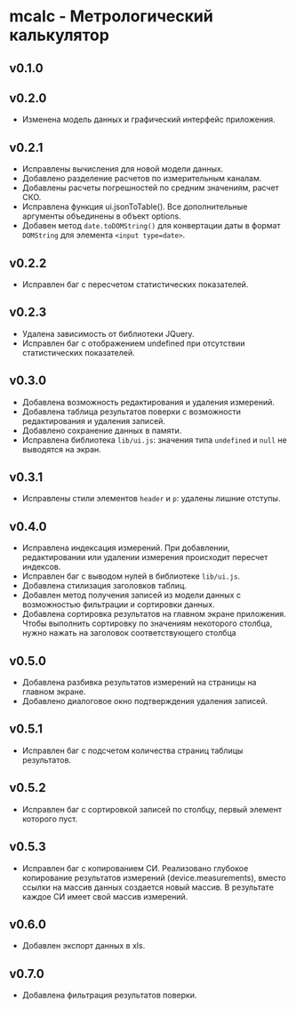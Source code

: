 # mcalc - Метрологический калькулятор

## v0.1.0

## v0.2.0 
* Изменена модель данных и графический интерфейс приложения.

## v0.2.1 
* Исправлены вычисления для новой модели данных.
* Добавлено разделение расчетов по измерительным каналам.
* Добавлены расчеты погрешностей по средним значениям, расчет СКО.
* Исправлена функция ui.jsonToTable(). Все дополнительные аргументы
объединены в объект options.
* Добавен метод `date.toDOMString()` для конвертации даты в формат `DOMString`
для элемента `<input type=date>`.

## v0.2.2
* Исправлен баг с пересчетом статистических показателей. 

## v0.2.3
* Удалена зависимость от библиотеки JQuery.
* Исправлен баг с отображением undefined при отсутствии статистических показателей.

## v0.3.0
* Добавлена возможность редактирования и удаления измерений.
* Добавлена таблица результатов поверки с возможности редактирования и
удаления записей.
* Добавлено сохранение данных в памяти.
* Исправлена библиотека `lib/ui.js`: значения типа `undefined` и `null` не
выводятся на экран.

## v0.3.1
* Исправлены стили элементов `header` и `p`: удалены лишние отступы. 

## v0.4.0
* Исправлена индексация измерений. При добавлении, редактировании или удалении
измерения происходит пересчет индексов.
* Исправлен баг с выводом нулей в библиотеке `lib/ui.js`.
* Добавлена стилизация заголовков таблиц.
* Добавлен метод получения записей из модели данных с возможностью фильтрации и
сортировки данных.
* Добавлена сортировка результатов на главном экране приложения.
Чтобы выполнить сортировку по значениям некоторого столбца, нужно нажать на 
заголовок соответствующего столбца

## v0.5.0
* Добавлена разбивка результатов измерений на страницы на главном экране.
* Добавлено диалоговое окно подтверждения удаления записей.

## v0.5.1
* Исправлен баг с подсчетом количества страниц таблицы результатов.

## v0.5.2
* Исправлен баг с сортировкой записей по столбцу, первый элемент которого пуст.

## v0.5.3
* Исправлен баг с копированием СИ. Реализовано глубокое копирование результатов
измерений (device.measurements), вместо ссылки на массив данных создается новый массив.
В результате каждое СИ имеет свой массив измерений.

## v0.6.0
* Добавлен экспорт данных в xls.

## v0.7.0
* Добавлена фильтрация результатов поверки.
